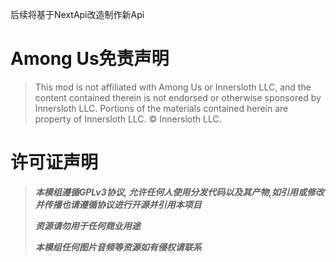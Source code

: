 后续将基于NextApi改造制作新Api

# Among Us免责声明
> This mod is not affiliated with Among Us or Innersloth LLC, and the content contained therein is not endorsed or otherwise sponsored by Innersloth LLC. Portions of the materials contained herein are property of Innersloth LLC. © Innersloth LLC.

# 许可证声明
> ***本模组遵循GPLv3协议, 允许任何人使用分发代码以及其产物,如引用或修改并传播也请遵循协议进行开源并引用本项目*** 
> 
> ***资源请勿用于任何商业用途***
> 
> ***本模组任何图片音频等资源如有侵权请联系***